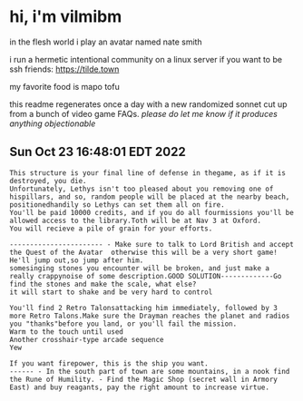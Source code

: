 # hi, i'm vilmibm

in the flesh world i play an avatar named nate smith

i run a hermetic intentional community on a linux server if you want to be ssh friends: https://tilde.town

my favorite food is mapo tofu

this readme regenerates once a day with a new randomized sonnet cut up from a bunch of video game FAQs.
_please do let me know if it produces anything objectionable_

## Sun Oct 23 16:48:01 EDT 2022

    This structure is your final line of defense in thegame, as if it is destroyed, you die.
    Unfortunately, Lethys isn't too pleased about you removing one of hispillars, and so, random people will be placed at the nearby beach, positionedhandily so Lethys can set them all on fire.
    You'll be paid 10000 credits, and if you do all fourmissions you'll be allowed access to the library.Toth will be at Nav 3 at Oxford.
    You will recieve a pile of grain for your efforts.
    
    ----------------------- - Make sure to talk to Lord British and accept the Quest of the Avatar  otherwise this will be a very short game!
    He'll jump out,so jump after him.
    somesinging stones you encounter will be broken, and just make a really crappynoise of some description.GOOD SOLUTION-------------Go find the stones and make the scale, what else?
    it will start to shake and be very hard to control
    
    You'll find 2 Retro Talonsattacking him immediately, followed by 3 more Retro Talons.Make sure the Drayman reaches the planet and radios you "thanks"before you land, or you'll fail the mission.
    Warm to the touch until used
    Another crosshair-type arcade sequence
    Yew
    
    If you want firepower, this is the ship you want.
    ------ - In the south part of town are some mountains, in a nook find the Rune of Humility. - Find the Magic Shop (secret wall in Armory East) and buy reagants, pay the right amount to increase virtue.
